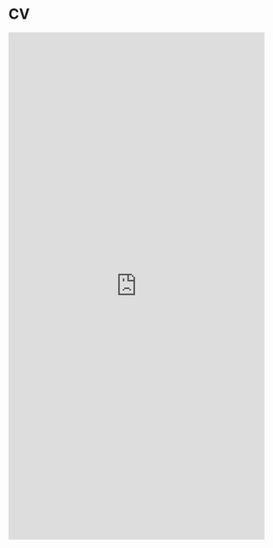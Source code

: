 # CV

<embed src="https://mkiravn.github.io/CV 2024.pdf" type="application/pdf" width="100%" height="1000px"/>
